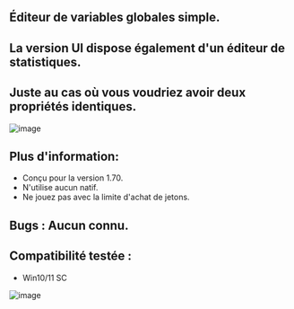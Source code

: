 ## Éditeur de variables globales simple.
## La version UI dispose également d'un éditeur de statistiques.
## Juste au cas où vous voudriez avoir deux propriétés identiques.

![image](https://github.com/ynessao/GTAH3X/assets/171420635/588cbe4f-d4f5-471a-8b7c-81cfff73f82a)

## Plus d'information:
- Conçu pour la version 1.70.
- N'utilise aucun natif.
- Ne jouez pas avec la limite d'achat de jetons.
## Bugs : Aucun connu.
## Compatibilité testée :
- Win10/11 SC

![image](https://github.com/ynessao/GTAH3X/assets/171420635/bdc3869a-af27-4532-9785-32c32c33c6eb)

